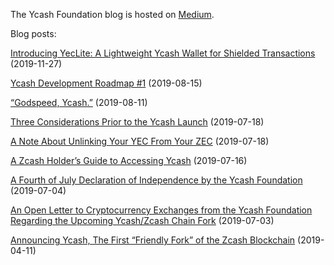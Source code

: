 The Ycash Foundation blog is hosted on [Medium](https://medium.com/@YcashFoundation).

Blog posts:

[Introducing YecLite: A Lightweight Ycash Wallet for Shielded Transactions](https://medium.com/@YcashFoundation/introducing-yeclite-a-lightweight-ycash-wallet-for-shielded-transactions-da0a35138cd4) (2019-11-27)

[Ycash Development Roadmap #1](https://medium.com/@YcashFoundation/ycash-development-roadmap-1-bc80dbeab16b) (2019-08-15)

[“Godspeed, Ycash.”](https://medium.com/@YcashFoundation/godspeed-ycash-68d8c3d07f6) (2019-08-11)

[Three Considerations Prior to the Ycash Launch](https://medium.com/@YcashFoundation/three-considerations-prior-to-the-ycash-launch-eb7d8a9d77b5) (2019-07-18)

[A Note About Unlinking Your YEC From Your ZEC](https://medium.com/@YcashFoundation/a-note-about-unlinking-your-yec-from-your-zec-81be9083c518) (2019-07-18)

[A Zcash Holder’s Guide to Accessing Ycash](https://medium.com/@YcashFoundation/a-zcash-holders-guide-to-accessing-ycash-b944743d72ca) (2019-07-16)

[A Fourth of July Declaration of Independence by the Ycash Foundation](https://medium.com/@YcashFoundation/a-fourth-of-july-declaration-of-independence-by-the-ycash-foundation-4ecf4c1b5239) (2019-07-04)

[An Open Letter to Cryptocurrency Exchanges from the Ycash Foundation Regarding the Upcoming Ycash/Zcash Chain Fork](https://medium.com/@YcashFoundation/an-open-letter-to-cryptocurrency-exchanges-from-the-ycash-foundation-regarding-the-upcoming-1689ef14d673) (2019-07-03)

[Announcing Ycash, The First “Friendly Fork” of the Zcash Blockchain](https://medium.com/@YcashFoundation/announcing-ycash-the-first-friendly-fork-of-the-zcash-blockchain-ac386ed6368c) (2019-04-11)
